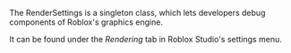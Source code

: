 The RenderSettings is a singleton class, which lets developers debug components of Roblox's graphics engine.  
  
It can be found under the _Rendering_ tab in Roblox Studio's settings menu.